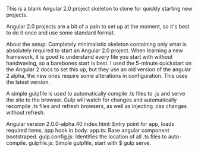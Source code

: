 This is a blank Angular 2.0 project skeleton to clone for quickly starting new projects.

Angular 2.0 projects are a bit of a pain to set up at the moment, so it's best to do it
once and use some standard format. 

About the setup:
Completely minimalistic skeleton containing only what is absolutely required to start an 
Angular 2.0 project. When learning a new framework, it is good to understand every file you
start with without handwaving, so a barebones start is best. I used the 5-minute quickstart
on the Angular 2 docs to set this up, but they use an old version of the angular 2 alpha,
the new ones require some alterations in configuration. This uses the latest version.

A simple gulpfile is used to automatically compile .ts files to .js and serve the site to 
the browser. Gulp will watch for changes and automatically recompile .ts files and refresh
browsers, as well as injecting .css changes without refresh.

Angular version 2.0.0-alpha.40
index.html: Entry point for app, loads required items, app hook in body.
app.ts: Base angular component bootstraped.
gulp.config.js: Identifies the location of all .ts files to auto-compile.
gulpfile.js: Simple gulpfile, start with $ gulp serve.